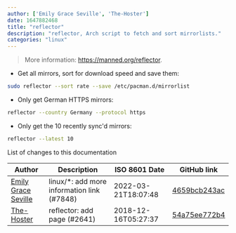 ```yaml
---
author: ['Emily Grace Seville', 'The-Hoster']
date: 1647882468
title: "reflector"
description: "reflector, Arch script to fetch and sort mirrorlists."
categories: "linux"
---
```

> More information: <https://manned.org/reflector>.

- Get all mirrors, sort for download speed and save them:

```bash
sudo reflector --sort rate --save /etc/pacman.d/mirrorlist
```

- Only get German HTTPS mirrors:

```bash
reflector --country Germany --protocol https
```

- Only get the 10 recently sync'd mirrors:

```bash
reflector --latest 10
```
List of changes to this documentation


Author | Description | ISO 8601 Date | GitHub link
------|-----|-----|-----
[Emily Grace Seville](mailto:emilyseville7cf@gmail.com) | linux/*: add more information link (#7848) | 2022-03-21T18:07:48 | [4659bcb243ac](https://github.com/tldr-pages/tldr/commit/4659bcb243ac572c9e0c95117097801f1e62bda4)
[The-Hoster](mailto:43914540+The-Hoster@users.noreply.github.com) | reflector: add page (#2641) | 2018-12-16T05:27:37 | [54a75ee772b4](https://github.com/tldr-pages/tldr/commit/54a75ee772b4319ff2c56c9c31d13b79a6ebaad3)

